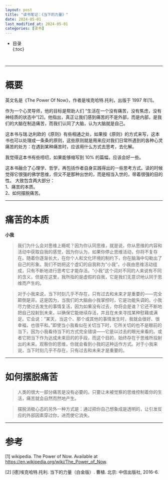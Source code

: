 ```yaml
---
layout: post
title: "读书笔记：《当下的力量》"
date: 2024-05-01
last_modified_at: 2024-05-01
categories: [读书]
---
```


* 目录  
{:toc}
<br/>

---

# 概要

英文名是《The Power Of Now》，作者是埃克哈特.托利，出版于 1997 年[1]。   

作为一个心灵导师，他的目标是帮助人们 “生活在一个没有痛苦，没有焦虑，没有神经质的状态中”[2]。他指出，真正让我们感到痛苦的不是外部，而是内部，是我们的大脑在制造痛苦，而我们认同了大脑，认为大脑就是自己。   

这本书与瑞.达利欧的《原则》有些相通之处，如果按《原则》的方式来写，这本书也可以处理成一条条的原则，这些原则就是用来应对我们日常所遇到的各种心灵痛苦的处方：在遇到某种痛苦时，应该用什么方式去思考，去化解。   

我觉得这本书有些唠叨，如果能够缩写到 10% 的篇幅，应该会好一些。   

这本书融合了心理学、哲学，再包括作者自身实践得出的一些思考方式。读的时候觉得它很强的佛学思维，但又不是那种出世的，而是相当入世的，带着很强的目的性。 大致包含两大部分：  
1、痛苦的本质。   
2、如何摆脱痛苦。  

---

# 痛苦的本质


**小我**   

>我们为什么会对思维上瘾呢？因为你认同思维，就是说，你从思维的内容和活动中获取自我的感觉，因为你认为，如果你停止思维活动，你将不复存在。随着你逐渐长大，在你个人和文化环境的制约下，你在脑海中勾勒出了自己的形象。我们不妨把这个虚幻的自我称为“小我”。小我由思维活动组成，只有不断地进行思考它才能存活。“小我”这个词对不同的人来说有不同的含义，但是在这里，我所指的是虚假的自我，它是我们无意识地认同于思维而产生的。

>对于小我来说，当下时刻几乎不存在，只有过去和未来才是重要的——完全颠倒是非。这是因为，当我们的大脑由小我掌控时，它是功能失调的。小我尽力使过去发生的事情复活，因为如果没有过去，你将会是谁？它还不断地把自己投射到未来，以确保它能继续存活，并且在未来寻找某种慰藉或满足。它会说：“某天，当这个、那个或其他的事情发生时，我就会很好、很幸福，也很平和。”即使当小我看似在关切当下时，它所关切的也不是眼前的当下，因为小我看待当下的方式完全错误——它是以过去的眼光来看的。或者它把当下作为达成未来目的的手段，而这个目的，始终存在于思维所投射出的未来。观察你的思维，你就会看到小我的这种运作方式。对于小我来说，当下时刻几乎不存在，只有过去和未来才是重要的。


---

# 如何摆脱痛苦

>人类的很大一部分痛苦是没有必要的。只要让未被觉察的思维控制着你的生活，痛苦就会自然而然地产生。   

>摆脱消极心态的另外一种方式是：通过把你自己想象成是透明的，让引发反应的外部因素穿过你，进而使它消失。    

---

# 参考

[1] wikipedia. The Power of Now. Available at https://en.wikipedia.org/wiki/The_Power_of_Now.   

[2] [德]埃克哈特.托利. 当下的力量（白金版）. 曹植. 北京: 中信出版社, 2016-6.    